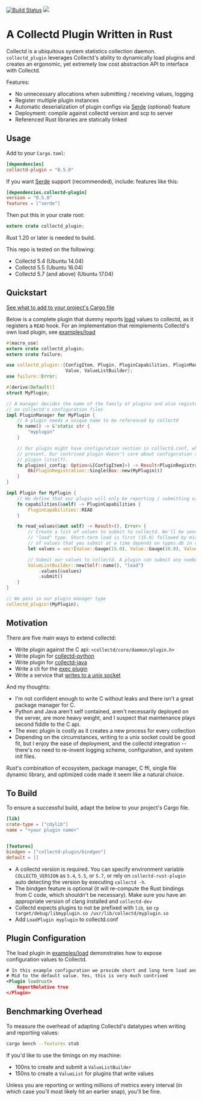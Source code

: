 [![Build Status](https://travis-ci.org/nickbabcock/collectd-rust-plugin.svg?branch=master)](https://travis-ci.org/nickbabcock/collectd-rust-plugin) [![](https://docs.rs/collectd-plugin/badge.svg)](https://docs.rs/crate/collectd-plugin)

# A Collectd Plugin Written in Rust

Collectd is a ubiquitous system statistics collection daemon.
`collectd_plugin` leverages Collectd's ability to dynamically load plugins and
creates an ergonomic, yet extremely low cost abstraction API to interface with
Collectd.

Features:

- No unnecessary allocations when submitting / receiving values, logging
- Register multiple plugin instances
- Automatic deserialization of plugin configs via [Serde](https://github.com/serde-rs/serde) (optional) feature
- Deployment: compile against collectd version and scp to server
- Referenced Rust libraries are statically linked

## Usage

Add to your `Cargo.toml`:

```toml
[dependencies]
collectd-plugin = "0.5.0"
```

If you want [Serde](https://github.com/serde-rs/serde) support (recommended), include:
features like this:

```toml
[dependencies.collectd-plugin]
version = "0.5.0"
features = ["serde"]
```

Then put this in your crate root:

```rust
extern crate collectd_plugin;
```

Rust 1.20 or later is needed to build.

This repo is tested on the following:

- Collectd 5.4 (Ubuntu 14.04)
- Collectd 5.5 (Ubuntu 16.04)
- Collectd 5.7 (and above) (Ubuntu 17.04)

## Quickstart

[See what to add to your project's Cargo file](#to-build)

Below is a complete plugin that dummy reports [load](https://en.wikipedia.org/wiki/Load_(computing)) values to collectd, as it registers a `READ` hook. For an implementation that reimplements Collectd's own load plugin, see [examples/load](https://github.com/nickbabcock/collectd-rust-plugin/tree/master/examples/load.rs)

```rust
#[macro_use]
extern crate collectd_plugin;
extern crate failure;

use collectd_plugin::{ConfigItem, Plugin, PluginCapabilities, PluginManager, PluginRegistration,
                      Value, ValueListBuilder};
use failure::Error;

#[derive(Default)]
struct MyPlugin;

// A manager decides the name of the family of plugins and also registers one or more plugins based
// on collectd's configuration files
impl PluginManager for MyPlugin {
    // A plugin needs a unique name to be referenced by collectd
    fn name() -> &'static str {
        "myplugin"
    }

    // Our plugin might have configuration section in collectd.conf, which will be passed here if
    // present. Our contrived plugin doesn't care about configuration so it returns only a single
    // plugin (itself).
    fn plugins(_config: Option<&[ConfigItem]>) -> Result<PluginRegistration, Error> {
        Ok(PluginRegistration::Single(Box::new(MyPlugin)))
    }
}

impl Plugin for MyPlugin {
    // We define that our plugin will only be reporting / submitting values to writers
    fn capabilities(&self) -> PluginCapabilities {
        PluginCapabilities::READ
    }

    fn read_values(&mut self) -> Result<(), Error> {
        // Create a list of values to submit to collectd. We'll be sending in a vector representing the
        // "load" type. Short-term load is first (15.0) followed by mid-term and long-term. The number
        // of values that you submit at a time depends on types.db in collectd configurations
        let values = vec![Value::Gauge(15.0), Value::Gauge(10.0), Value::Gauge(12.0)];

        // Submit our values to collectd. A plugin can submit any number of times.
        ValueListBuilder::new(Self::name(), "load")
            .values(&values)
            .submit()
    }
}

// We pass in our plugin manager type
collectd_plugin!(MyPlugin);
```

## Motivation

There are five main ways to extend collectd:

- Write plugin against the C api: `<collectd/core/daemon/plugin.h>`
- Write plugin for [collectd-python](https://collectd.org/documentation/manpages/collectd-python.5.shtml)
- Write plugin for [collectd-java](https://collectd.org/wiki/index.php/Plugin:Java)
- Write a cli for the [exec plugin](https://collectd.org/documentation/manpages/collectd-exec.5.shtml)
- Write a service that [writes to a unix socket](https://collectd.org/wiki/index.php/Plugin:UnixSock)

And my thoughts:

- I'm not confident enough to write C without leaks and there isn't a great package manager for C.
- Python and Java aren't self contained, aren't necessarily deployed on the server, are more heavy weight, and I suspect that maintenance plays second fiddle to the C api.
- The exec plugin is costly as it creates a new process for every collection
- Depending on the circumstances, writing to a unix socket could be good fit, but I enjoy the ease of deployment, and the collectd integration -- there's no need to re-invent logging scheme, configuration, and system init files.

Rust's combination of ecosystem, package manager, C ffi, single file dynamic library, and optimized code made it seem like a natural choice.

## To Build

To ensure a successful build, adapt the below to your project's Cargo file.

```toml
[lib]
crate-type = ["cdylib"]
name = "<your plugin name>"


[features]
bindgen = ["collectd-plugin/bindgen"]
default = []
```

- A collectd version is required. You can specify environment variable `COLLECTD_VERSION` as `5.4`, `5.5`, or `5.7`, or rely on `collectd-rust-plugin` auto detecting the version by executing `collectd -h`.
- The bindgen feature is optional (it will re-compute the Rust bindings from C code, which shouldn't be necessary). Make sure you have an appropriate version of clang installed and `collectd-dev`
- Collectd expects plugins to not be prefixed with `lib`, so `cp target/debug/libmyplugin.so /usr/lib/collectd/myplugin.so`
- Add `LoadPlugin myplugin` to collectd.conf

## Plugin Configuration

The load plugin in
[examples/load](https://github.com/nickbabcock/collectd-rust-plugin/tree/master/examples/load.rs)
demonstrates how to expose configuration values to Collectd.

```xml
# In this example configuration we provide short and long term load and leave
# Mid to the default value. Yes, this is very much contrived
<Plugin loadrust>
    ReportRelative true
</Plugin>
```

## Benchmarking Overhead

To measure the overhead of adapting Collectd's datatypes when writing and reporting values:

```bash
cargo bench --features stub
```

If you'd like to use the timings on my machine:

- 100ns to create and submit a `ValueListBuilder`
- 150ns to create a `ValueList` for plugins that write values

Unless you are reporting or writing millions of metrics every interval (in which case you'll most likely hit an earlier snap), you'll be fine.
